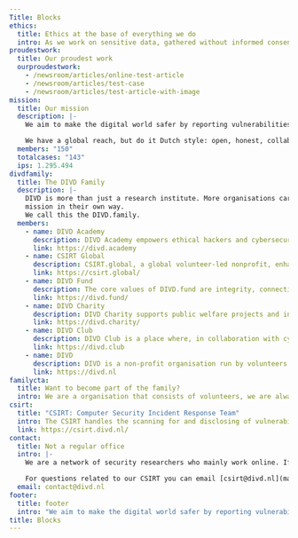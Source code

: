 ```yaml
---
Title: Blocks
ethics:
  title: Ethics at the base of everything we do
  intro: As we work on sensitive data, gathered without informed consent, we established this Code of Conduct to provide an ethical base for the work we do. This code can also be used by other researchers working on what is currently referred to as responsible disclosure, or coordinated vulnerability disclosure.
proudestwork:
  title: Our proudest work
  ourproudestwork:
    - /newsroom/articles/online-test-article
    - /newsroom/articles/test-case
    - /newsroom/articles/test-article-with-image
mission:
  title: Our mission
  description: |-
    We aim to make the digital world safer by reporting vulnerabilities we find in digital systems to the people who can fix them.

    We have a global reach, but do it Dutch style: open, honest, collaborative, and for free.
  members: "150"
  totalcases: "143"
  ips: 1.295.494
divdfamily:
  title: The DIVD Family
  description: |-
    DIVD is more than just a research institute. More organisations carry our brand and share our 
    mission in their own way. 
    We call this the DIVD.family.
  members:
    - name: DIVD Academy
      description: DIVD Academy empowers ethical hackers and cybersecurity enthusiasts, fostering skills and ethical awareness among young talent while guiding at-risk youth toward positive impact in cybersecurity and IT education, shaping a safer digital future.
      link: https://divd.academy
    - name: CSIRT Global
      description: CSIRT.global, a global volunteer-led nonprofit, enhances global security by addressing overlooked vulnerabilities. It's affiliated with the DIVD, consolidating international CSIRT efforts to establish a network of like-minded individuals.
      link: https://csirt.global/
    - name: DIVD Fund
      description: The core values of DIVD.fund are integrity, connectivity and empowerment, where DIVD.fund is a dependable, independent and respected partner.
      link: https://divd.fund/
    - name: DIVD Charity
      description: DIVD Charity supports public welfare projects and initiatives, fostering programs aligned with its vision. Our goal is to empower individuals to make positive social impacts through talent development.
      link: https://divd.charity/
    - name: DIVD Club
      description: DIVD Club is a place where, in collaboration with cyber security professionals, young people  learn more about cyber security, hacking, improving the safety of the (online) world and a lot more.
      link: https://divd.club
    - name: DIVD
      description: DIVD is a non-profit organisation run by volunteers and a network of likeminded organisations.
      link: https://divd.nl
familycta:
  title: Want to become part of the family?
  intro: We are a organisation that consists of volunteers, we are always looking for new talent that wants to join our cause or potential partners and donations. Check out our contribute page to learn more about what you can do for us.
csirt:
  title: "CSIRT: Computer Security Incident Response Team"
  intro: The CSIRT handles the scanning for and disclosing of vulnerabilities, either discovered by DIVD researchers or third parties and warning people for leaked credentials and operates our CVE Numbering Authority (CNA) capability.
  link: https://csirt.divd.nl/
contact:
  title: Not a regular office
  intro: |-
    We are a network of security researchers who mainly work online. If you want to contact us, you can send us an e mail to question@divd.nl or use our contact form. You can also meet us at cyber security conferences and hacker events or just follow us on [X](https://x.com/DIVDnl) (formerly known as Twitter).

    For questions related to our CSIRT you can email [csirt@divd.nl](mailto:csirt@divd.nl) .
  email: contact@divd.nl
footer:
  title: footer
  intro: "We aim to make the digital world safer by reporting vulnerabilities we find  in digital systems to the people who can fix them. We have a global reach, but do it Dutch style: open, honest, collaborative, and for free."
title: Blocks
---
```

